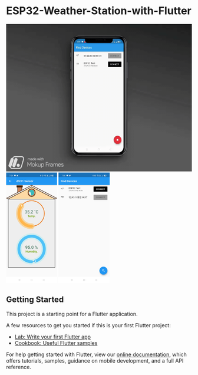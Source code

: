 # ESP32-Weather-Station-with-Flutter

<img src="/screenshots/temapp.gif" Height="400" >

<img src="/screenshots/sensor1.jpg" Height="300">
<img src="/screenshots/sensor2.jpg" Height="300">

## Getting Started

This project is a starting point for a Flutter application.

A few resources to get you started if this is your first Flutter project:

- [Lab: Write your first Flutter app](https://flutter.dev/docs/get-started/codelab)
- [Cookbook: Useful Flutter samples](https://flutter.dev/docs/cookbook)

For help getting started with Flutter, view our
[online documentation](https://flutter.dev/docs), which offers tutorials,
samples, guidance on mobile development, and a full API reference.
